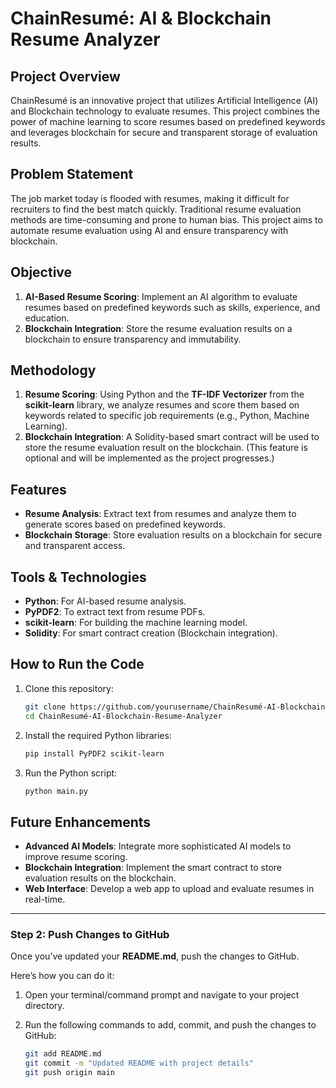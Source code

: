 # ChainResumé: AI & Blockchain Resume Analyzer

## Project Overview
ChainResumé is an innovative project that utilizes Artificial Intelligence (AI) and Blockchain technology to evaluate resumes. This project combines the power of machine learning to score resumes based on predefined keywords and leverages blockchain for secure and transparent storage of evaluation results.

## Problem Statement
The job market today is flooded with resumes, making it difficult for recruiters to find the best match quickly. Traditional resume evaluation methods are time-consuming and prone to human bias. This project aims to automate resume evaluation using AI and ensure transparency with blockchain.

## Objective
1. **AI-Based Resume Scoring**: Implement an AI algorithm to evaluate resumes based on predefined keywords such as skills, experience, and education.
2. **Blockchain Integration**: Store the resume evaluation results on a blockchain to ensure transparency and immutability.

## Methodology
1. **Resume Scoring**: Using Python and the **TF-IDF Vectorizer** from the **scikit-learn** library, we analyze resumes and score them based on keywords related to specific job requirements (e.g., Python, Machine Learning).
2. **Blockchain Integration**: A Solidity-based smart contract will be used to store the resume evaluation result on the blockchain. (This feature is optional and will be implemented as the project progresses.)

## Features
- **Resume Analysis**: Extract text from resumes and analyze them to generate scores based on predefined keywords.
- **Blockchain Storage**: Store evaluation results on a blockchain for secure and transparent access.

## Tools & Technologies
- **Python**: For AI-based resume analysis.
- **PyPDF2**: To extract text from resume PDFs.
- **scikit-learn**: For building the machine learning model.
- **Solidity**: For smart contract creation (Blockchain integration).

## How to Run the Code
1. Clone this repository:
    ```bash
    git clone https://github.com/yourusername/ChainResumé-AI-Blockchain-Resume-Analyzer.git
    cd ChainResumé-AI-Blockchain-Resume-Analyzer
    ```
2. Install the required Python libraries:
    ```bash
    pip install PyPDF2 scikit-learn
    ```
3. Run the Python script:
    ```bash
    python main.py
    ```

## Future Enhancements
- **Advanced AI Models**: Integrate more sophisticated AI models to improve resume scoring.
- **Blockchain Integration**: Implement the smart contract to store evaluation results on the blockchain.
- **Web Interface**: Develop a web app to upload and evaluate resumes in real-time.

---

### **Step 2: Push Changes to GitHub**

Once you’ve updated your **README.md**, push the changes to GitHub.

Here’s how you can do it:

1. Open your terminal/command prompt and navigate to your project directory.
2. Run the following commands to add, commit, and push the changes to GitHub:
   
   ```bash
   git add README.md
   git commit -m "Updated README with project details"
   git push origin main
